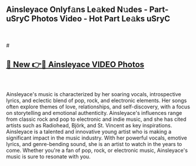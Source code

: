 ## Ainsleyace Onlyf𝚊ns Le𝚊ked N𝚞des - Part-uSryC Photos Video - Hot Part Le𝚊ks uSryC
<br>
<br>
# <h2><a href="https://213.232.235.80/live/video.php?q=ainsleyace">🔗 New 👉🔴 Ainsleyace VIDEO Photos</a></h2>
<br>
<br>
Ainsleyace's music is characterized by her soaring vocals, introspective lyrics, and eclectic blend of pop, rock, and electronic elements. Her songs often explore themes of love, relationships, and self-discovery, with a focus on storytelling and emotional authenticity. Ainsleyace's influences range from classic rock and pop to electronic and indie music, and she has cited artists such as Radiohead, Björk, and St. Vincent as key inspirations. Ainsleyace is a talented and innovative young artist who is making a significant impact in the music industry. With her powerful vocals, emotive lyrics, and genre-bending sound, she is an artist to watch in the years to come. Whether you're a fan of pop, rock, or electronic music, Ainsleyace's music is sure to resonate with you.
<br>
<br>